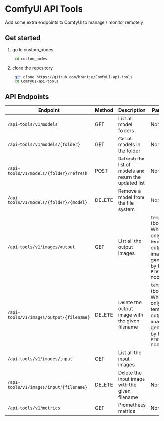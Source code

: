 # ComfyUI API Tools

Add some extra endpoints to ComfyUI to manage / monitor remotely.


## Get started
1. go to custom_nodes
   ```bash
    cd custom_nodes
   ```
2. clone the repository
   ```bash
    git clone https://github.com/brantje/ComfyUI-api-tools
    cd ComfyUI-api-tools
   ```

## API Endpoints

| Endpoint                                 | Method | Description                                            | Parameters |
|------------------------------------------|--------|--------------------------------------------------------|------------|
| `/api-tools/v1/models`                   | GET | List all model folders                                 | None |
| `/api-tools/v1/models/{folder}`          | GET | Get all models in the folder                           | None |
| `/api-tools/v1/models/{folder}/refresh`  | POST | Refresh the list of models and return the updated list | None |
| `/api-tools/v1/models/{folder}/{model}`  | DELETE | Remove a model from the file system                    | None |
| `/api-tools/v1/images/output`            | GET | List all the output images                             | `temp`: (boolean) When `true`, only lists temporary output images generated by the `PreviewImage` node |
| `/api-tools/v1/images/output/{filename}` | DELETE | Delete the output image with the given filename        | `temp`: (boolean) When `true`, only deletes temporary output images generated by the `PreviewImage` node |
| `/api-tools/v1/images/input`             | GET | List all the input images                              |
| `/api-tools/v1/images/input/{filename}`  | DELETE | Delete the input image with the given filename         | None |
| `/api-tools/v1/metrics`                  | GET | Prometheus metrics                                     | None |

